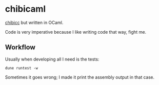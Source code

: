 # chibicaml

[chibicc](https://github.com/rui314/chibicc) but written in OCaml.

Code is very imperative because I like writing code that way, fight me.

## Workflow

Usually when developing all I need is the tests:
```console
dune runtest -w
```

Sometimes it goes wrong; I made it print the assembly output in that case.
